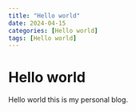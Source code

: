 ```yaml
---
title: "Hello world"
date: 2024-04-15
categories: [Hello world]
tags: [Hello world]
---
```


# Hello world

Hello world this is my personal blog.
